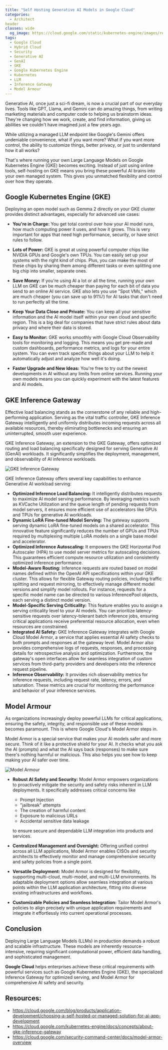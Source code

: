 ```yaml
---
title: "Self Hosting Generative AI Models in Google Cloud"
categories:
  - Architect
header
classes: wide
  og_image: https://cloud.google.com/static/kubernetes-engine/images/request-flow.png
tags:
  - Google Cloud
  - Hybrid Cloud
  - Security
  - Generative AI
  - GenAI
  - GKE
  - Google Kubernetes Engine
  - Kubernetes
  - LLM
  - Inference Gateway
  - Model Armour 
---
```


Generative AI, once just a sci-fi dream, is now a crucial part of our everyday lives. Tools like GPT, Llama, and Gemini can do amazing things, from writing marketing materials and computer code to helping us brainstorm ideas. They're changing how we work, create, and find information, giving us abilities we couldn't have imagined just a few years ago.

While utilizing a managed LLM endpoint like Google's Gemini offers undeniable convenience, what if you want more? What if you want more control, the ability to customize things, better privacy, or just to understand how it all works?

That's where running your own Large Language Models on Google Kubernetes Engine (GKE) becomes exciting. Instead of just using online tools, self-hosting on GKE means you bring these powerful AI brains into your own managed system. This gives you unmatched flexibility and control over how they operate.

## Google Kubernetes Engine (GKE)

Deploying an open model such as Gemma 2 directly on your GKE cluster provides distinct advantages, especially for advanced use cases:

* **You're in Charge:** You get total control over how your AI model runs, how much computing power it uses, and how it grows. This is very important for apps that need high performance, security, or have strict rules to follow.

* **Lots of Power:** GKE is great at using powerful computer chips like NVIDIA GPUs and Google's own TPUs. You can easily set up your systems with the right kind of chips. Plus, you can make the most of these chips by sharing them among different tasks or even splitting one big chip into smaller, separate ones.

* **Save Money:** If you're using AI a lot or all the time, running your own LLM on GKE can be much cheaper than paying for each bit of data you send to an online AI service. GKE also lets you use "Spot VMs," which are much cheaper (you can save up to 91%!) for AI tasks that don't need to run perfectly all the time.

* **Keep Your Data Close and Private:** You can keep all your sensitive information and the AI model itself within your own cloud and specific region. This is a big deal for companies that have strict rules about data privacy and where their data is stored.

* **Easy to Monitor:** GKE works smoothly with Google Cloud Observability tools for monitoring and logging. This means you get pre-made and custom dashboards, performance metrics, and logs for your entire system. You can even track specific things about your LLM to help it automatically adjust and analyze how well it's doing.

* **Faster Upgrade and New Ideas:** You're free to try out the newest developments in AI without any limits from online services. Running your own models means you can quickly experiment with the latest features and AI models.

## GKE Inference Gateway

Effective load balancing stands as the cornerstone of any reliable and high-performing application. Serving as the vital traffic controller, GKE Inference Gateway intelligently and uniformly distributes incoming requests across all available resources, thereby eliminating bottlenecks and ensuring an uninterrupted, smooth user experience.

GKE Inference Gateway, an extension to the GKE Gateway, offers optimized routing and load balancing specifically designed for serving Generative AI (GenAI) workloads. It significantly simplifies the deployment, management, and observability of AI inference workloads.

![GKE Inference Gateway](https://cloud.google.com/static/kubernetes-engine/images/request-flow.png)

GKE Inference Gateway offers several key capabilities to enhance Generative AI workload serving:

* **Optimized Inference Load Balancing:** It intelligently distributes requests to maximize AI model serving performance. By leveraging metrics such as KVCache Utilization and the queue length of pending requests from model servers, it ensures more efficient use of accelerators like GPUs and TPUs for generative AI workloads.
* **Dynamic LoRA Fine-tuned Model Serving:** The gateway supports serving dynamic LoRA fine-tuned models on a shared accelerator. This innovative feature significantly reduces the number of GPUs and TPUs required by multiplexing multiple LoRA models on a single base model and accelerator.
* **Optimized Inference Autoscaling:** It empowers the GKE Horizontal Pod Autoscaler (HPA) to use model server metrics for autoscaling decisions. This guarantees efficient compute resource utilization and consistently optimized inference performance.
* **Model-Aware Routing:** Inference requests are routed based on model names defined within the OpenAI API specifications within your GKE cluster. This allows for flexible Gateway routing policies, including traffic splitting and request mirroring, to effectively manage different model versions and simplify model rollouts. For instance, requests for a specific model name can be directed to various InferencePool objects, each serving a distinct model version.
* **Model-Specific Serving Criticality:** This feature enables you to assign a serving criticality level to your AI models. You can prioritize latency-sensitive requests over latency-tolerant batch inference jobs, ensuring critical applications receive preferential resource allocation, even when resources are constrained.
* **Integrated AI Safety:** GKE Inference Gateway integrates with Google Cloud Model Armor, a service that applies essential AI safety checks to both prompts and responses at the gateway level. Model Armor also provides comprehensive logs of requests, responses, and processing details for retrospective analysis and optimization. Furthermore, the gateway's open interfaces allow for seamless integration of custom services from third-party providers and developers into the inference request pipeline.
* **Inference Observability:** It provides rich observability metrics for inference requests, including request rate, latency, errors, and saturation. These metrics are crucial for monitoring the performance and behavior of your inference services.

## Model Armour

As organizations increasingly deploy powerful LLMs for critical applications, ensuring the safety, integrity, and responsible use of these models becomes paramount. This is where Google Cloud's Model Armor steps in. 

Model Armor is a special service that makes your AI models safer and more secure. Think of it like a protective shield for your AI. It checks what you ask the AI (prompts) and what the AI says back (responses) to make sure there's nothing harmful or malicious. This also helps you see how to keep making your AI safer over time.

![Model Armour](https://cloud.google.com/static/security-command-center/images/model-armor-architecture.svg)

* **Robust AI Safety and Security:** Model Armor empowers organizations to proactively mitigate the security and safety risks inherent in LLM deployments. It specifically addresses critical concerns like
  * Prompt Injection
  * "jailbreak" attempts
  * The creation of harmful content
  * Exposure to malicious URLs 
  * Accidental sensitive data leakage

  to ensure secure and dependable LLM integration into products and services.
* **Centralized Management and Oversight:** Offering unified control across all LLM applications, Model Armor enables CISOs and security architects to effectively monitor and manage comprehensive security and safety policies from a single point.
* **Versatile Deployment:** Model Armor is designed for flexibility, supporting multi-cloud, multi-model, and multi-LLM environments. Its adaptable deployment options allow seamless integration at various points within the LLM application architecture, fitting into diverse existing infrastructures and workflows.
* **Customizable Policies and Seamless Integration:** Tailor Model Armor's policies to align precisely with unique application requirements and integrate it effortlessly into current operational processes.

## Conclusion

Deploying Large Language Models (LLMs) in production demands a robust and scalable infrastructure. These models are inherently resource-intensive, requiring significant computational power, efficient data handling, and sophisticated management. 

**Google Cloud** helps enterprises achieve these critical requirements with powerful services such as Google Kubernetes Engine (GKE), the specialized Inference Gateway for optimized serving, and Model Armor for comprehensive AI safety and security.

## Resources:

* https://cloud.google.com/blog/products/application-development/choosing-a-self-hosted-or-managed-solution-for-ai-app-development
* https://cloud.google.com/kubernetes-engine/docs/concepts/about-gke-inference-gateway
* https://cloud.google.com/security-command-center/docs/model-armor-overview
